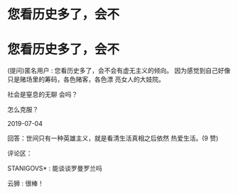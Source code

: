 # 您看历史多了，会不

# 您看历史多了，会不

(提问)匿名用户 : 您看历史多了，会不会有虚无主义的倾向。 因为感觉到自己好像只是赌场里的筹码，各色赌客，各色漂 亮女人的大妓院。

社会是窒息的无聊 会吗？

怎么克服？

2019-07-04

回答：世间只有一种英雄主义，就是看清生活真相之后依然 热爱生活。(9 赞)

评论区：

STANIGOVS* : 能谈谈罗曼罗兰吗

云狮 : 很棒！